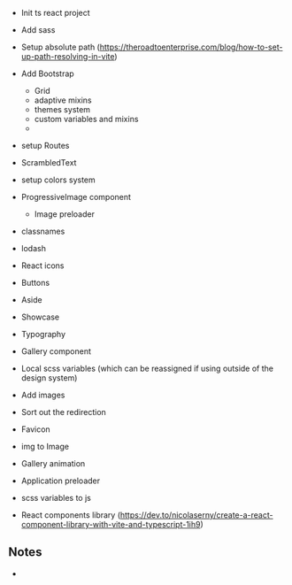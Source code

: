 + Init ts react project
+ Add sass
+ Setup absolute path (https://theroadtoenterprise.com/blog/how-to-set-up-path-resolving-in-vite)

+ Add Bootstrap
    + Grid
    + adaptive mixins
    + themes system
    + custom variables and mixins
    -  

+ setup Routes
+ ScrambledText
+ setup colors system

+ ProgressiveImage component
  + Image preloader

+ classnames
+ lodash
+ React icons

- Buttons
- Aside
- Showcase


- Typography
- Gallery component
- Local scss variables (which can be reassigned if using outside of the design system)
- Add images
- Sort out the redirection
- Favicon
- img to Image
- Gallery animation
- Application preloader
- scss variables to js

- React components library (https://dev.to/nicolaserny/create-a-react-component-library-with-vite-and-typescript-1ih9) 

## Notes
- 
